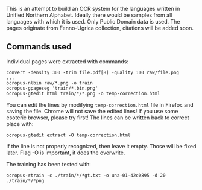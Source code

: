 This is an attempt to build an OCR system for the languages written in Unified Northern Alphabet. Ideally there would be samples from all languages with which it is used. Only Public Domain data is used. The pages originate from Fenno-Ugrica collection, citations will be added soon.

## Commands used

Individual pages were extracted with commands:

    convert -density 300 -trim file.pdf[8] -quality 100 raw/file.png
    ...
    ocropus-nlbin raw/*.png -o train
    ocropus-gpageseg 'train/*.bin.png'
    ocropus-gtedit html train/*/*.png -o temp-correction.html

You can edit the lines by modifying `temp-correction.html` file in Firefox and saving the file. Chrome will not save the edited lines! If you use some esoteric browser, please try first! The lines can be written back to correct place with:

    ocropus-gtedit extract -O temp-correction.html 

If the line is not properly recognized, then leave it empty. Those will be fixed later. Flag -O is important, it does the overwrite.

The training has been tested with:

    ocropus-rtrain -c ./train/*/*gt.txt -o una-01-42c0895 -d 20 ./train/*/*png
